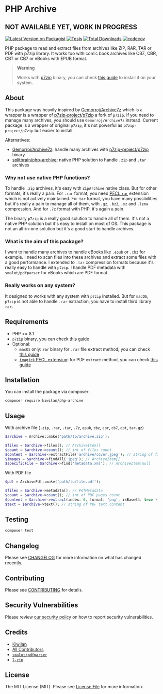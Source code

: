 # PHP Archive

## NOT AVAILABLE YET, WORK IN PROGRESS

[![Latest Version on Packagist](https://img.shields.io/packagist/v/kiwilan/php-archive.svg?style=flat-square)](https://packagist.org/packages/kiwilan/php-archive)
[![Tests](https://img.shields.io/github/actions/workflow/status/kiwilan/php-archive/run-tests.yml?branch=main&label=tests&style=flat-square)](https://github.com/kiwilan/php-archive/actions/workflows/run-tests.yml)
[![Total Downloads](https://img.shields.io/packagist/dt/kiwilan/php-archive.svg?style=flat-square)](https://packagist.org/packages/kiwilan/php-archive)
[![codecov](https://codecov.io/gh/kiwilan/php-archive/branch/main/graph/badge.svg?token=P9XIK2KV9G)](https://codecov.io/gh/kiwilan/php-archive)

PHP package to read and extract files from archives like ZIP, RAR, TAR or PDF with p7zip library. It works too with comic book archives like CBZ, CBR, CBT or CB7 or eBooks with EPUB format.

> **Warning**
>
> Works with [p7zip](https://www.7-zip.org/) binary, you can check [this guide](https://gist.github.com/ewilan-riviere/85d657f9283fa6af255531d97da5d71d) to install it on your system.

## About

This package was heavily inspired by [Gemorroj/Archive7z](https://github.com/Gemorroj/Archive7z) which is a wrapper is a wrapper of [p7zip-project/p7zip](https://github.com/p7zip-project/p7zip) a fork of `p7zip`. If you need to manage many archives, you should use `Gemorroj/Archive7z` instead. Current package is a wrapper of original `p7zip`, it's not powerful as `p7zip-project/p7zip` but easier to install.

Alternatives:

-   [Gemorroj/Archive7z](https://github.com/Gemorroj/Archive7z): handle many archives with [p7zip-project/p7zip](https://github.com/p7zip-project/p7zip) binary
-   [splitbrain/php-archive](https://github.com/splitbrain/php-archive): native PHP solution to handle `.zip` and `.tar` archives

### Why not use native PHP functions?

To handle `.zip` archives, it's easy with `ZipArchive` native class. But for other formats, it's really a pain. For `.rar` format, you need [PECL `rar`](https://github.com/cataphract/php-rar) extension which is not actively maintained. For `tar` format, you have many possibilities but it's really a pain to manage all of them, with `.gz`, `.bz2`, `.xz` and `.lzma` compression. And for `.7z` format with PHP, it's again a pain.

The binary `p7zip` is a really good solution to handle all of them. It's not a native PHP solution but it's easy to install on most of OS. This package is not an all-in-one solution but it's a good start to handle archives.

### What is the aim of this package?

I want to handle many archives to handle eBooks like `.epub` or `.cbz` for example. I need to scan files into these archives and extract some files with a good performance. I extended to `.tar` compression formats because it's really easy to handle with `p7zip`. I handle PDF metadata with `smalot/pdfparser` for eBooks which are PDF format.

### Really works on any system?

It designed to works with any system with `p7zip` installed. But for `macOS`, `p7zip` is not able to handle `.rar` extraction, you have to install third library `rar`.

## Requirements

-   PHP >= 8.1
-   `p7zip` binary, you can check [this guide](https://gist.github.com/ewilan-riviere/85d657f9283fa6af255531d97da5d71d)
-   Optional:
    -   `macOS` only: `rar` binary for `.rar` file extract method, you can check [this guide](https://gist.github.com/ewilan-riviere/85d657f9283fa6af255531d97da5d71d#macos)
    -   [`imagick` PECL extension](https://github.com/Imagick/imagick): for PDF `extract` method, you can check [this guide](https://gist.github.com/ewilan-riviere/3f4efd752905abe24fd1cd44412d9db9#imagemagick)

## Installation

You can install the package via composer:

```bash
composer require kiwilan/php-archive
```

## Usage

With archive file (`.zip`, `.rar`, `.tar`, `.7z`, `epub`, `cbz`, `cbr`, `cb7`, `cbt`, `tar.gz`)

```php
$archive = Archive::make('path/to/archive.zip');

$files = $archive->files(); // ArchiveItem[]
$count = $archive->count(); // int of files count
$content = $archive->extractFile('archive/cover.jpeg'); // string of file content
$images = $archive->findAll('jpeg'); // ArchiveItem[]
$specificFile = $archive->find('metadata.xml'); // ArchiveItem|null
```

With PDF file

```php
$pdf = ArchivePdf::make('path/to/file.pdf');

$files = $archive->metadata(); // PdfMetadata
$count = $archive->count(); // int of PDF pages count
$content = $archive->extract(index: 0, format: 'png', isBase64: true ); // string of PDF page index 0 as PNG base64 encoded (ImageMagick required)
$text = $archive->text(); // string of PDF text content
```

## Testing

```bash
composer test
```

## Changelog

Please see [CHANGELOG](CHANGELOG.md) for more information on what has changed recently.

## Contributing

Please see [CONTRIBUTING](https://github.com/spatie/.github/blob/main/CONTRIBUTING.md) for details.

## Security Vulnerabilities

Please review [our security policy](../../security/policy) on how to report security vulnerabilities.

## Credits

-   [Kiwilan](https://github.com/kiwilan)
-   [All Contributors](../../contributors)
-   [`smalot/pdfparser`](https://github.com/smalot/pdfparser)
-   [`7-zip`](https://www.7-zip.org/)

## License

The MIT License (MIT). Please see [License File](LICENSE.md) for more information.
